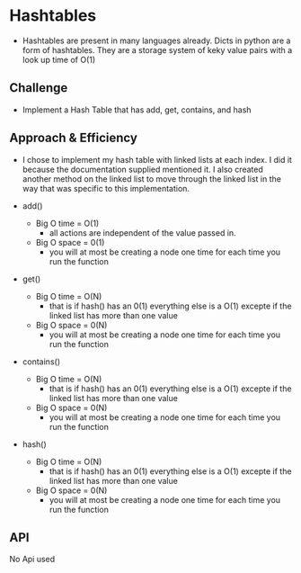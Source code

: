 # Hashtables
- Hashtables are present in many languages already. Dicts in python are a form of hashtables. They are a storage system of keky value pairs with a look up time of O(1)

## Challenge
- Implement a Hash Table that has add, get, contains, and hash

## Approach & Efficiency
- I chose to implement my hash table with linked lists at each index. I did it because the documentation supplied mentioned it. I also created another method on the linked list to move through the linked list in the way that was specific to this implementation.
- add()
    - Big O time = O(1)
        - all actions are independent of the value passed in.
    - Big O space = 0(1)
        - you will at most be creating a node one time for each time you run the function

- get()
    - Big O time = O(N)
        - that is if hash() has an 0(1) everything else is a O(1) excepte if the linked list has more than one value
    - Big O space = 0(N)
        - you will at most be creating a node one time for each time you run the function

- contains()
    - Big O time = O(N)
        - that is if hash() has an 0(1) everything else is a O(1) excepte if the linked list has more than one value
    - Big O space = 0(N)
        - you will at most be creating a node one time for each time you run the function

- hash()
    - Big O time = O(N)
        - that is if hash() has an 0(1) everything else is a O(1) excepte if the linked list has more than one value
    - Big O space = 0(N)
        - you will at most be creating a node one time for each time you run the function



## API
No Api used
